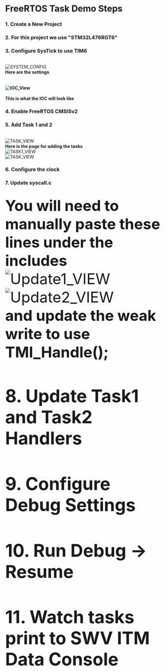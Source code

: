 # FreeRTOS Task Demo Steps 
### 1. Create a New Project 
### 2. For this project we use "STM32L476RGT6"
### 3. Configure SysTick to use TIM6    
<br> ![SYSTEM_CONFIG](docs/SYS_Config_Task_Demo.png) <br><b> Here are the settings </b><br><br><b><br> ![IOC_View](docs/IOC_Config_View.png) <br><br>This is what the IOC will look like </b><br>
### 4. Enable FreeRTOS CMSISv2
### 5. Add Task 1 and 2 
<br> ![TASK_VIEW](docs/RTOS_Task_Config_View.png) <b><br> Here is the page for adding the tasks <br></b>![TASK1_VIEW](docs/Task1_Config.png) <br> ![TASK_VIEW](docs/Task2_Config.png)
### 6. Configure the clock
### 7. Update syscall.c
<br> <font size="24"><b>You will need to manually paste these lines under the includes</b><endfont> ![Update1_VIEW](docs/SYSCALL_Update1.png) <br> ![Update2_VIEW](docs/SYSCALL_Update2.png) <br> <b>  and update the __weak__ write to use TMI_Handle(); </b>
### 8. Update Task1 and Task2 Handlers
### 9. Configure Debug Settings
### 10. Run Debug -> Resume
### 11. Watch tasks print to SWV ITM Data Console
